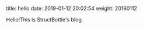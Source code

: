 title: hello
date: 2019-01-12 20:02:54
weight: 20190112
<!--more-->
Hello!This is StructBottle's blog.
